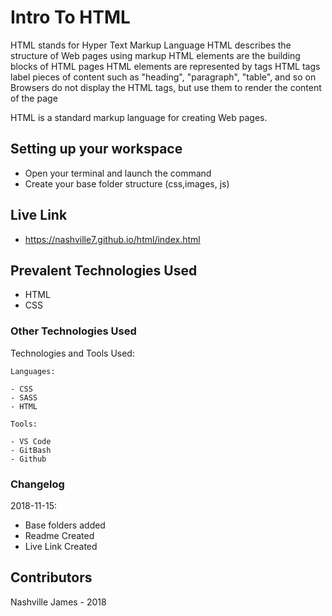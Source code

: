 # Intro To HTML

HTML stands for Hyper Text Markup Language
HTML describes the structure of Web pages using markup
HTML elements are the building blocks of HTML pages
HTML elements are represented by tags
HTML tags label pieces of content such as "heading", "paragraph", "table", and so on
Browsers do not display the HTML tags, but use them to render the content of the page


HTML is a standard markup language for creating Web pages.

## Setting up your workspace

- Open your terminal and launch the command
- Create your base folder structure (css,images, js)

## Live Link
- https://nashville7.github.io/html/index.html

## Prevalent Technologies Used

 - HTML
 - CSS


### Other Technologies Used

Technologies and Tools Used:

```
Languages:

- CSS
- SASS
- HTML

```
```
Tools:

- VS Code
- GitBash
- Github

```

### Changelog

2018-11-15:
- Base folders added
- Readme Created
- Live Link Created

## Contributors

Nashville James - 2018
